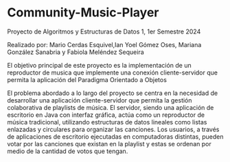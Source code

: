 # Community-Music-Player
Proyecto de Algoritmos y Estructuras de Datos 1, 1er Semestre 2024

Realizado por:
Mario Cerdas Esquivel,Ian Yoel Gómez Oses, Mariana González Sanabria y Fabiola Meléndez Sequeira

El objetivo principal de este proyecto es la implementación de un reproductor de musica que implemente una conexión cliente-servidor que permita la aplicación del Paradigma Orientado a Objetos 

El problema abordado a lo largo del proyecto se centra en la necesidad de desarrollar una aplicación cliente-servidor que permita la gestión colaborativa de playlists de música. El servidor, siendo una aplicación de escritorio en Java con interfaz gráfica, actúa como un reproductor de música tradicional, utilizando estructuras de datos lineales como listas enlazadas y circulares para organizar las canciones. Los usuarios, a través de aplicaciones de escritorio ejecutadas en computadoras distintas, pueden votar por las canciones que existan en la playlist y estas se ordenan por medio de la cantidad de votos que tengan. 
